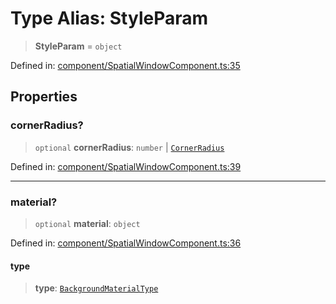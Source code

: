 # Type Alias: StyleParam

> **StyleParam** = `object`

Defined in: [component/SpatialWindowComponent.ts:35](https://github.com/webspatial/webspatial-sdk/blob/main/core/src/core/component/SpatialWindowComponent.ts#L35)

## Properties

### cornerRadius?

> `optional` **cornerRadius**: `number` \| [`CornerRadius`](CornerRadius.md)

Defined in: [component/SpatialWindowComponent.ts:39](https://github.com/webspatial/webspatial-sdk/blob/main/core/src/core/component/SpatialWindowComponent.ts#L39)

***

### material?

> `optional` **material**: `object`

Defined in: [component/SpatialWindowComponent.ts:36](https://github.com/webspatial/webspatial-sdk/blob/main/core/src/core/component/SpatialWindowComponent.ts#L36)

#### type

> **type**: [`BackgroundMaterialType`](BackgroundMaterialType.md)
